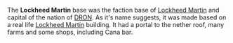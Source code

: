 The **Lockheed Martin** base was the faction base of [Lockheed Martin](/factions/s3/lm.md) and capital of the nation of [DRON](/factions/s3/dron.md). As it's name suggests, it was made based on a real life [Lockheed Martin](https://en.m.wikipedia.org/wiki/Lockheed_Martin) building.
It had a portal to the nether roof, many farms and some shops, including Cana bar.
